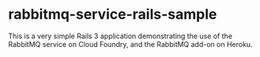 # rabbitmq-service-rails-sample

This is a very simple Rails 3 application demonstrating the use of the
RabbitMQ service on Cloud Foundry, and the RabbitMQ add-on on Heroku.
